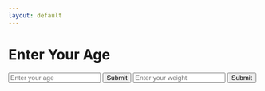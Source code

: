 ```yaml
---
layout: default
---
```


# Enter Your Age

<form>
  <input type="number" id="ageInput" placeholder="Enter your age">
  <button type="button" onclick="fetchAgeData()">Submit</button>
  <input type="number" id="weight" placeholder="Enter your weight">
  <button type="button" onclick="fetchAgeData()">Submit</button>
</form>

<div id="resultContainer">
  <!-- The result will be displayed here -->
</div>

<script src="script.js"></script>